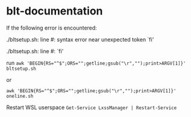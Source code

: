 # blt-documentation

If the following error is encountered:

./bltsetup.sh: line #: syntax error near unexpected token `fi'

./bltsetup.sh: line #: `fi'

run
`awk 'BEGIN{RS="^$";ORS="";getline;gsub("\r","");print>ARGV[1]}' bltsetup.sh`

or 

`awk 'BEGIN{RS="^$";ORS="";getline;gsub("\r","");print>ARGV[1]}' oneline.sh`



Restart WSL userspace
`Get-Service LxssManager | Restart-Service`